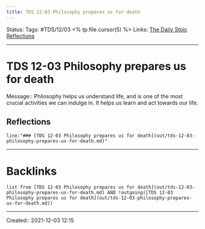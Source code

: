 ```yaml
---
title: TDS 12-03 Philosophy prepares us for death
---
```


Status:
Tags: #TDS/12/03 <% tp.file.cursor(5) %>
Links: [The Daily Stoic Reflections](out/the-daily-stoic-reflections.md)
___
# TDS 12-03 Philosophy prepares us for death
Message:: Philosophy helps us understand life, and is one of the most crucial activities we can indulge in. It helps us learn and act towards our life.

## Reflections
 ```query
line:"### [TDS 12-03 Philosophy prepares us for death](out/tds-12-03-philosophy-prepares-us-for-death.md)"
```
___
# Backlinks
```dataview
list from [TDS 12-03 Philosophy prepares us for death](out/tds-12-03-philosophy-prepares-us-for-death.md) AND !outgoing([TDS 12-03 Philosophy prepares us for death](out/tds-12-03-philosophy-prepares-us-for-death.md))
```
___

Created:: 2021-12-03 12:15

